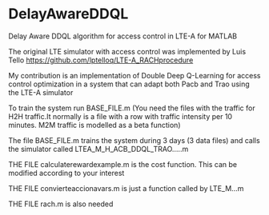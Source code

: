 # DelayAwareDDQL
Delay Aware DDQL algorithm for access control in LTE-A for MATLAB


The original LTE simulator with access control was implemented by Luis Tello https://github.com/lptelloq/LTE-A_RACHprocedure

My contribution is an implementation of Double Deep Q-Learning for access control optimization in a system that can adapt both Pacb and Trao using the LTE-A simulator


To train the system run BASE_FILE.m (You need the files with the traffic for H2H traffic.It normally is a file with a row with traffic intensity per 10 minutes. M2M traffic is modelled as a beta function)

The file BASE_FILE.m  trains the system during 3 days (3 data files)  and calls the simulator called LTEA_M_H_ACB_DDQL_TRAO…..m

THE FILE calculaterewardexample.m is the cost function. This can be modified according to your interest

THE FILE convierteaccionavars.m is just a function called by LTE_M…m

THE FILE rach.m is also needed


